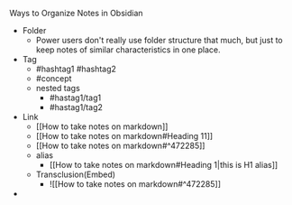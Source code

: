 Ways to Organize Notes in Obsidian
- Folder
	- Power users don't really use folder structure that much, but just to keep notes of similar characteristics in one place.
- Tag
	- #hashtag1 #hashtag2
	- #concept
	- nested tags
		- #hastag1/tag1
		- #hastag1/tag2
- Link
	- [[How to take notes on markdown]]
	- [[How to take notes on markdown#Heading 11]]
	- [[How to take notes on markdown#^472285]]
	- alias
		- [[How to take notes on markdown#Heading 1|this is H1 alias]]
	- Transclusion(Embed)
		- ![[How to take notes on markdown#^472285]]
- 
